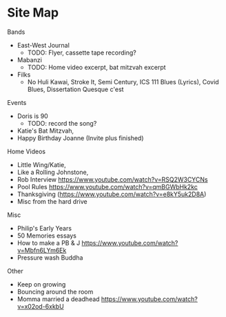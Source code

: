 # Site Map

Bands
  * East-West Journal
    * TODO: Flyer, cassette tape recording? 
  * Mabanzi
    * TODO: Home video excerpt, bat mitzvah excerpt
  * Filks
    * No Huli Kawai, Stroke It, Semi Century, ICS 111 Blues (Lyrics), Covid Blues, Dissertation Quesque c'est

Events
  * Doris is 90 
    * TODO: record the song? 
  * Katie's Bat Mitzvah,
  * Happy Birthday Joanne  (Invite plus finished)

Home Videos
  * Little Wing/Katie,
  * Like a Rolling Johnstone,
  * Rob Interview https://www.youtube.com/watch?v=RSQ2W3CYCNs
  * Pool Rules https://www.youtube.com/watch?v=qmBGWbHk2kc
  * Thanksgiving (https://www.youtube.com/watch?v=e8kY5uk2D8A)
  * Misc from the hard drive

Misc
  * Philip's Early Years
  * 50 Memories essays
  * How to make a PB & J https://www.youtube.com/watch?v=Mbfn6LYm6Ek
  * Pressure wash Buddha

Other
  * Keep on growing
  * Bouncing around the room
  * Momma married a deadhead https://www.youtube.com/watch?v=x02od-6xkbU


